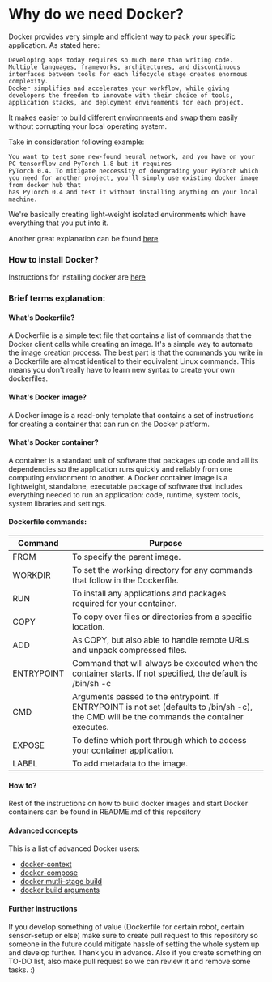 # Why do we need Docker? 

Docker provides very simple and efficient way to pack your specific application. As stated here: 
```
Developing apps today requires so much more than writing code. Multiple languages, frameworks, architectures, and discontinuous interfaces between tools for each lifecycle stage creates enormous complexity. 
Docker simplifies and accelerates your workflow, while giving developers the freedom to innovate with their choice of tools, application stacks, and deployment environments for each project.
```

It makes easier to build different environments and swap them easily without corrupting your 
local operating system. 

Take in consideration following example: 
```
You want to test some new-found neural network, and you have on your PC tensorflow and PyTorch 1.8 but it requires 
PyTorch 0.4. To mitigate neccessity of downgrading your PyTorch which 
you need for another project, you'll simply use existing docker image from docker hub that 
has PyTorch 0.4 and test it without installing anything on your local machine.
```

We're basically creating light-weight isolated environments which have everything that you put into it. 

Another great explanation can be found [here](https://blog.usejournal.com/what-is-docker-in-simple-english-a24e8136b90b) 


### How to install Docker? 

Instructions for installing docker are [here](https://docs.docker.com/engine/install/ubuntu/) 


### Brief terms explanation: 

#### What's Dockerfile? 

A Dockerfile is a simple text file that contains a list of commands that the Docker client calls while creating an image. It's a simple way to automate the image creation process. The best part is that the commands you write in a Dockerfile are almost identical to their equivalent Linux commands. 
This means you don't really have to learn new syntax to create your own dockerfiles.

#### What's Docker image? 

A Docker image is a read-only template that contains a set of instructions for creating a container that can run on the Docker platform.

#### What's Docker container? 

A container is a standard unit of software that packages up code and all its dependencies so the application runs quickly and reliably from one computing environment to another. A Docker container image is a lightweight, standalone, executable package of software that includes everything needed to run an application: code, runtime, system tools, system libraries and settings.

#### Dockerfile commands: 

| Command    | Purpose                                                                                                                                       |
|------------|-----------------------------------------------------------------------------------------------------------------------------------------------|
| FROM       | To specify the parent image.                                                                                                                  |
| WORKDIR    | To set the working directory for any commands that follow in the Dockerfile.                                                                  |
| RUN        | To install any applications and packages required for your container.                                                                         |
| COPY       | To copy over files or directories from a specific location.                                                                                   |
| ADD        | As COPY, but also able to handle remote URLs and unpack compressed files.                                                                     |
| ENTRYPOINT | Command that will always be executed when the container starts. If not specified, the default is /bin/sh -c                                   |
| CMD        | Arguments passed to the  entrypoint. If ENTRYPOINT is not set (defaults to /bin/sh -c), the CMD  will be the commands the container executes. |
| EXPOSE     | To define which port through which to access your container application.                                                                      |
| LABEL      | To add metadata to the image.                                                                                                                 |

#### How to? 

Rest of the instructions on how to build docker images and start Docker containers can be found in 
README.md of this repository 

#### Advanced concepts 

This is a list of advanced Docker users: 
 * [docker-context](https://docs.docker.com/engine/context/working-with-contexts/) 
 * [docker-compose](https://docs.docker.com/compose/)
 * [docker mutli-stage build](https://docs.docker.com/develop/develop-images/multistage-build/)
 * [docker build arguments](https://docs.docker.com/engine/reference/commandline/build/#set-build-time-variables---build-arg) 

#### Further instructions

If you develop something of value (Dockerfile for certain robot, certain sensor-setup or else) make 
sure to create pull request to this repository so someone in the future could mitigate 
hassle of setting the whole system up and develop further. Thank you in advance. Also if you 
create something on TO-DO list, also make pull request so we can review it and remove some tasks. :) 
